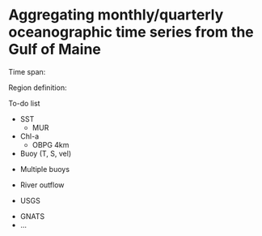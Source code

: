 # Aggregating monthly/quarterly oceanographic time series from the Gulf of Maine

Time span:

Region definition:

To-do list
 - SST
   + MUR
 - Chl-a
   + OBPG 4km
 - Buoy (T, S, vel)
  + Multiple buoys
 - River outflow
  + USGS
 - GNATS
 - ...

